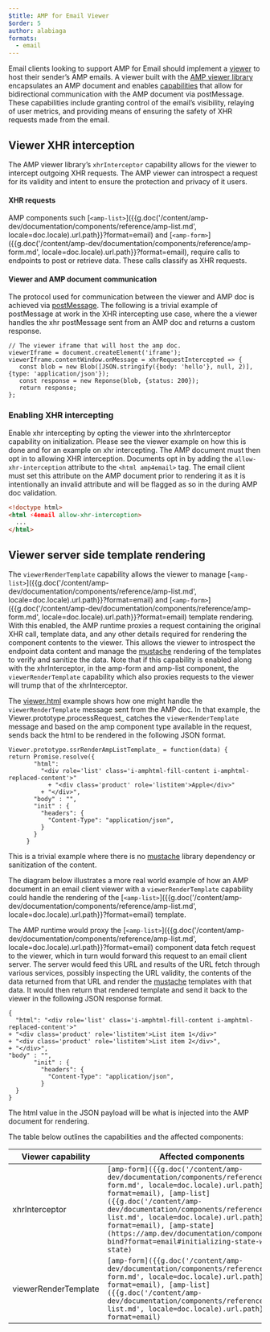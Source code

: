 ```yaml
---
$title: AMP for Email Viewer 
$order: 5
author: alabiaga
formats:
  - email
---
```


Email clients looking to support AMP for Email should implement a [viewer](https://github.com/ampproject/amphtml/blob/master/extensions/amp-viewer-integration/integrating-viewer-with-amp-doc-guide.md) to host their sender’s AMP emails. A viewer built with the [AMP viewer library](https://github.com/ampproject/amphtml/tree/master/extensions/amp-viewer-integration) encapsulates an AMP document and enables [capabilities](https://github.com/ampproject/amphtml/blob/master/extensions/amp-viewer-integration/CAPABILITIES.md) that allow for bidirectional communication with the AMP document via postMessage. These capabilities include granting control of the email’s visibility, relaying of user metrics, and providing means of ensuring the safety of XHR requests made from the email.

## Viewer XHR interception

The AMP viewer library’s `xhrInterceptor` capability allows for the viewer to intercept outgoing XHR requests. The AMP viewer can introspect a request for its validity and intent to ensure the protection and privacy of it users.

#### XHR requests
AMP components such [`<amp-list>`]({{g.doc('/content/amp-dev/documentation/components/reference/amp-list.md', locale=doc.locale).url.path}}?format=email) and [`<amp-form>`]({{g.doc('/content/amp-dev/documentation/components/reference/amp-form.md', locale=doc.locale).url.path}}?format=email), require calls to endpoints to post or retrieve  data. These calls classify as XHR requests.

#### Viewer and AMP document communication

The protocol used for communication between the viewer and AMP doc is achieved via [postMessage](https://developer.mozilla.org/en-US/docs/Web/API/Window/postMessage).  The following is a trivial example of postMessage at work in the XHR intercepting use case, where the a viewer handles the xhr postMessage sent from an AMP doc and returns a custom response.

```
// The viewer iframe that will host the amp doc.
viewerIframe = document.createElement('iframe');
viewerIframe.contentWindow.onMessage = xhrRequestIntercepted => {
   const blob = new Blob([JSON.stringify({body: 'hello'}, null, 2)], {type: 'application/json'});
   const response = new Reponse(blob, {status: 200});
   return response;
};
```

### Enabling XHR intercepting

Enable xhr intercepting by opting the viewer into the xhrInterceptor capability on initialization. Please see the viewer example on how this is done and for an example on xhr intercepting. The AMP document must then opt in to allowing XHR interception. Documents opt in by adding the `allow-xhr-interception` attribute to the `<html amp4email>` tag. The email client must set this attribute on the AMP document prior to rendering it as it is intentionally an invalid attribute and will be flagged as so in the during AMP doc validation.


```html
<!doctype html>
<html ⚡4email allow-xhr-interception>
  ...    
</html>
```

## Viewer server side template rendering

The `viewerRenderTemplate` capability allows the viewer to manage [`<amp-list>`]({{g.doc('/content/amp-dev/documentation/components/reference/amp-list.md', locale=doc.locale).url.path}}?format=email) and [`<amp-form>`]({{g.doc('/content/amp-dev/documentation/components/reference/amp-form.md', locale=doc.locale).url.path}}?format=email) template  rendering. With this enabled, the AMP runtime proxies a request containing the original XHR call, template data, and any other details required for rendering the component contents to the viewer.  This allows the viewer to introspect the endpoint data content and manage the [mustache](https://mustache.github.io/) rendering of the templates to verify and sanitize the data. Note that if this capability is enabled along with the xhrInterceptor, in the amp-form and amp-list component, the `viewerRenderTemplate` capability which also proxies requests to the viewer will trump that of the xhrInterceptor.

The [viewer.html](https://github.com/ampproject/amphtml/blob/master/examples/viewer.html) example shows how one might handle the `viewerRenderTemplate` message sent from the AMP doc. In that example, the Viewer.prototype.processRequest_ catches the `viewerRenderTemplate` message and based on the amp component type available in the request, sends back the html to be rendered in the following JSON format.

```
Viewer.prototype.ssrRenderAmpListTemplate_ = function(data) {
return Promise.resolve({
       "html":
         "<div role='list' class='i-amphtml-fill-content i-amphtml-replaced-content'>"
           + "<div class='product' role='listitem'>Apple</div>"
         + "</div>",
       "body" : "",
       "init" : {
         "headers": {
           "Content-Type": "application/json",
         }
       }
     }
```

This is a trivial example where there is no [mustache](https://mustache.github.io/) library dependency or sanitization of the content.

The diagram below illustrates a more real world example of how an AMP document in an email client viewer with a `viewerRenderTemplate` capability could handle the rendering of the [`<amp-list>`]({{g.doc('/content/amp-dev/documentation/components/reference/amp-list.md', locale=doc.locale).url.path}}?format=email) template.

<amp-img alt="Viewer render template diagram"
    layout="responsive"
    width="372" height="279"
    src="/static/img/docs/viewer_render_template_diagram.png">
</amp-img>

The AMP runtime would proxy the [`<amp-list>`]({{g.doc('/content/amp-dev/documentation/components/reference/amp-list.md', locale=doc.locale).url.path}}?format=email) component data fetch request to the viewer, which in turn would forward this request to an email client server. The server would feed this URL and results of the URL fetch through various services, possibly inspecting the URL validity, the contents of the data returned from that URL and render the [mustache](https://mustache.github.io/) templates with that data. It would then return that rendered template and send it back to the viewer in the following JSON response format.

```
{
  "html": "<div role='list' class='i-amphtml-fill-content i-amphtml-replaced-content'>"
+ "<div class='product' role='listitem'>List item 1</div>"
+ "<div class='product' role='listitem'>List item 2</div>",
+ "</div>",
"body" : "",
       "init" : {
         "headers": {
           "Content-Type": "application/json",
         }
  }
}
```
The html value in the JSON payload will be what is injected into the AMP document for rendering.

The table below outlines the capabilities and the affected components:

<table>
  <thead>
    <tr>
      <th width="30%">Viewer capability</th>
      <th>Affected components</th>
    </tr>
  </thead>
  <tbody>
    <tr>
      <td>xhrInterceptor</td>
      <td><code>[amp-form]({{g.doc('/content/amp-dev/documentation/components/reference/amp-form.md', locale=doc.locale).url.path}}?format=email), [amp-list]({{g.doc('/content/amp-dev/documentation/components/reference/amp-list.md', locale=doc.locale).url.path}}?format=email), [amp-state](https://amp.dev/documentation/components/amp-bind?format=email#initializing-state-with-amp-state)</code></td>
    </tr>
     <tr>
       <td>viewerRenderTemplate</td>
       <td><code>[amp-form]({{g.doc('/content/amp-dev/documentation/components/reference/amp-form.md', locale=doc.locale).url.path}}?format=email), [amp-list]({{g.doc('/content/amp-dev/documentation/components/reference/amp-list.md', locale=doc.locale).url.path}}?format=email)</code></td>
    </tr>
  </tbody>  
</table>

